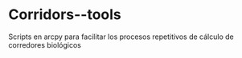 # Corridors--tools
Scripts en arcpy para facilitar los procesos repetitivos de cálculo de corredores biológicos
